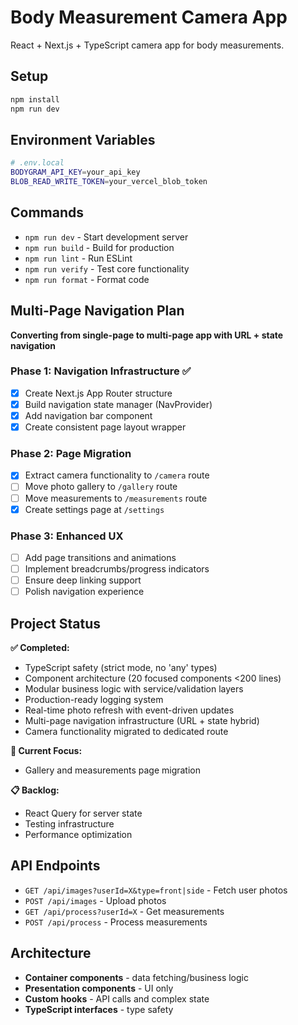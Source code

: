 # Body Measurement Camera App

React + Next.js + TypeScript camera app for body measurements.

## Setup

```bash
npm install
npm run dev
```

## Environment Variables

```bash
# .env.local
BODYGRAM_API_KEY=your_api_key
BLOB_READ_WRITE_TOKEN=your_vercel_blob_token
```

## Commands

- `npm run dev` - Start development server
- `npm run build` - Build for production
- `npm run lint` - Run ESLint
- `npm run verify` - Test core functionality
- `npm run format` - Format code

## Multi-Page Navigation Plan

**Converting from single-page to multi-page app with URL + state navigation**

### Phase 1: Navigation Infrastructure ✅

- [x] Create Next.js App Router structure
- [x] Build navigation state manager (NavProvider)
- [x] Add navigation bar component
- [x] Create consistent page layout wrapper

### Phase 2: Page Migration

- [x] Extract camera functionality to `/camera` route
- [ ] Move photo gallery to `/gallery` route
- [ ] Move measurements to `/measurements` route
- [x] Create settings page at `/settings`

### Phase 3: Enhanced UX

- [ ] Add page transitions and animations
- [ ] Implement breadcrumbs/progress indicators
- [ ] Ensure deep linking support
- [ ] Polish navigation experience

## Project Status

**✅ Completed:**

- TypeScript safety (strict mode, no 'any' types)
- Component architecture (20 focused components <200 lines)
- Modular business logic with service/validation layers
- Production-ready logging system
- Real-time photo refresh with event-driven updates
- Multi-page navigation infrastructure (URL + state hybrid)
- Camera functionality migrated to dedicated route

**🔄 Current Focus:**

- Gallery and measurements page migration

**📋 Backlog:**

- React Query for server state
- Testing infrastructure
- Performance optimization

## API Endpoints

- `GET /api/images?userId=X&type=front|side` - Fetch user photos
- `POST /api/images` - Upload photos
- `GET /api/process?userId=X` - Get measurements
- `POST /api/process` - Process measurements

## Architecture

- **Container components** - data fetching/business logic
- **Presentation components** - UI only
- **Custom hooks** - API calls and complex state
- **TypeScript interfaces** - type safety
